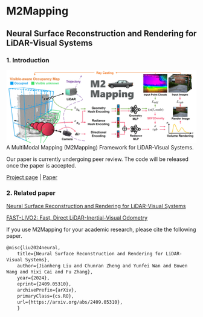 # M2Mapping

## Neural Surface Reconstruction and Rendering for LiDAR-Visual Systems

### 1. Introduction

![alt text](pics/pipeline_h.jpg)
A MultiModal Mapping (M2Mapping) Framework for LiDAR-Visual Systems.

Our paper is currently undergoing peer review. The code will be released once the paper is accepted.

[Project page](https://jianhengliu.github.io/Projects/M2Mapping/) | [Paper](https://arxiv.org/pdf/2409.05310)

### 2. Related paper

[Neural Surface Reconstruction and Rendering for LiDAR-Visual Systems](https://arxiv.org/pdf/2409.05310)

[FAST-LIVO2: Fast, Direct LiDAR-Inertial-Visual Odometry](https://arxiv.org/pdf/2408.14035)  

If you use M2Mapping for your academic research, please cite the following paper. 
```
@misc{liu2024neural,
    title={Neural Surface Reconstruction and Rendering for LiDAR-Visual Systems}, 
    author={Jianheng Liu and Chunran Zheng and Yunfei Wan and Bowen Wang and Yixi Cai and Fu Zhang},
    year={2024},
    eprint={2409.05310},
    archivePrefix={arXiv},
    primaryClass={cs.RO},
    url={https://arxiv.org/abs/2409.05310}, 
    }
```